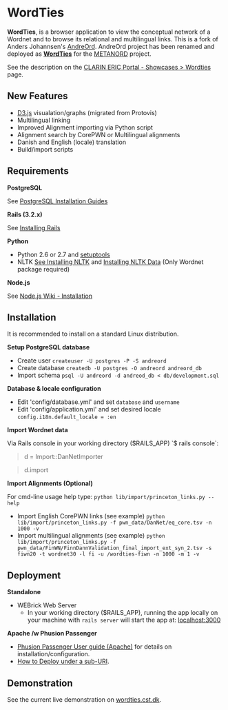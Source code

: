 # WordTies #
**WordTies**, is a browser application to view the conceptual network of a Wordnet and to browse its relational and multilingual links. 
This is a fork of Anders Johannsen's [AndreOrd](https://github.com/andersjo/andreord-public). AndreOrd project has been renamed and deployed as **[WordTies](http://wordties.cst.dk)** for the [METANORD](http://www.meta-nord.eu/) project.

See the description on the [CLARIN ERIC Portal - Showcases > Wordties](https://www.clarin.eu/showcase/wordties) page.

## New Features
- [D3.js](https://github.com/mbostock/d3) visualation/graphs (migrated from Protovis)
- Multilingual linking 
- Improved Alignment importing via Python script
- Alignment search by CorePWN or Multilingual alignments
- Danish and English (locale) translation
- Build/import scripts

## Requirements
**PostgreSQL**
	
  See [PostgreSQL Installation Guides](http://wiki.postgresql.org/wiki/Detailed_installation_guides)

**Rails (3.2.x)**

  See [Installing Rails](http://railsapps.github.com/installing-rails.html)

**Python**
  - Python 2.6 or 2.7 and [setuptools](http://pypi.python.org/pypi/setuptools)
  - NLTK
  [See Installing NLTK](http://nltk.org/install.html) and [Installing NLTK Data](http://nltk.org/data.html) (Only Wordnet package required)

**Node.js**

  See [Node.js Wiki - Installation](https://github.com/joyent/node/wiki/Installation)

## Installation
It is recommended to install on a standard Linux distribution.

**Setup PostgreSQL database**
  - Create user
  `createuser -U postgres -P -S andreord`
  - Create database
  `createdb -U postgres -O andreord andreord_db`
  - Import schema
  `psql -U andreord -d andreod_db < db/development.sql`

**Database & locale configuration**
  - Edit 'config/database.yml' and set `database` and `username`
  - Edit 'config/application.yml' and set desired locale 
  `config.i18n.default_locale = :en`

**Import Wordnet data**

Via Rails console in your working directory ($RAILS_APP)
`$ rails console`:
> d = Import::DanNetImporter 

> d.import 

**Import Alignments (Optional)**

For cmd-line usage help type: `python lib/import/princeton_links.py --help`
  - Import English CorePWN links (see example)
  `python lib/import/princeton_links.py -f pwn_data/DanNet/eq_core.tsv -n 1000 -v`
  - Import multilingual alignments (see example)
  `python lib/import/princeton_links.py -f pwn_data/FinWN/FinnDannValidation_final_import_ext_syn_2.tsv -s fiwn20 -t wordnet30 -l fi -u /wordties-fiwn -n 1000 -m 1 -v`
  
## Deployment

**Standalone**
- WEBrick Web Server
  - In your working directory ($RAILS_APP), running the app locally on your machine with `rails server` will start the app at: [localhost:3000](http://localhost:3000)
	
**Apache /w Phusion Passenger**
  - [Phusion Passenger User guide (Apache)](https://www.phusionpassenger.com/library/config/apache/) for details on installation/configuration.
  - [How to Deploy under a sub-URI](https://www.phusionpassenger.com/library/config/apache/reference/#passengerprestart).

## Demonstration
See the current live demonstration on [wordties.cst.dk](http://wordties.cst.dk).
